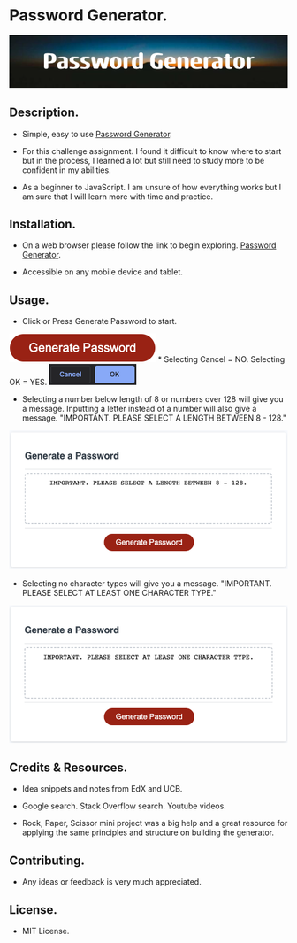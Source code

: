# Password Generator.

<img src="./assets/images/pwbanner.png">

## Description.
* Simple, easy to use [Password Generator](https://junel-balbin.github.io/Password-Generator/).

* For this challenge assignment.  I found it difficult to know where to start but in the process, I learned a lot but still need to study more to be confident in my abilities.

* As a beginner to JavaScript.  I am unsure of how everything works but I am sure that I will learn more with time and practice.

## Installation.
* On a web browser please follow the link to begin exploring. [Password Generator](https://junel-balbin.github.io/Password-Generator/).

* Accessible on any mobile device and tablet.

## Usage.
* Click or Press Generate Password to start.
<img src="./assets/images/gpbutton.png">
* Selecting Cancel = NO.  Selecting OK = YES.
<img src="./assets/images/yn.png">

* Selecting a number below length of 8 or numbers over 128 will give you a message.  Inputting a letter instead of a number will also give a message. "IMPORTANT.  PLEASE SELECT A LENGTH BETWEEN 8 - 128."
<img src="./assets/images/invalidlength.png">

*  Selecting no character types will give you a message.
"IMPORTANT.  PLEASE SELECT AT LEAST ONE CHARACTER TYPE."
<img src="./assets/images/invalidtype.png">

## Credits & Resources.
* Idea snippets and notes from EdX and UCB.

* Google search.  Stack Overflow search.  Youtube videos.

* Rock, Paper, Scissor mini project was a big help and a great resource for applying the same principles and structure on building the generator.

## Contributing.
* Any ideas or feedback is very much appreciated.

## License.
* MIT License.